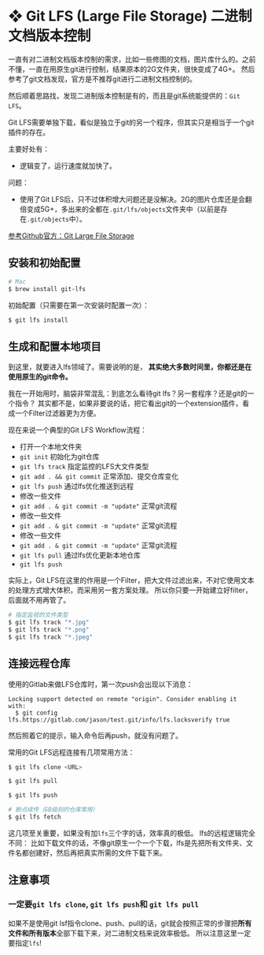 #  ❖ Git LFS (Large File Storage) 二进制文档版本控制

一直有对二进制文档版本控制的需求，比如一些修图的文档，图片库什么的。之前不懂，一直在用原生git进行控制，结果原本的2G文件夹，很快变成了4G+。
然后参考了git文档发现，官方是不推荐git进行二进制文档控制的。

然后顺着思路找，发现二进制版本控制是有的，而且是git系统能提供的：`Git LFS`。

Git LFS需要单独下载，看似是独立于git的另一个程序，但其实只是相当于一个git插件的存在。

主要好处有：
- 逻辑变了，运行速度就加快了。

问题：
- 使用了Git LFS后，只不过体积增大问题还是没解决。2G的图片仓库还是会翻倍变成5G+，多出来的全都在`.git/lfs/objects`文件夹中（以前是存在`.git/objects`中）。



[参考Github官方：Git Large File Storage](https://git-lfs.github.com/)


## 安装和初始配置
```sh
# Mac
$ brew install git-lfs
```

初始配置（只需要在第一次安装时配置一次）：
```sh
$ git lfs install
```

## 生成和配置本地项目

到这里，就要进入lfs领域了。需要说明的是，
**其实绝大多数时间里，你都还是在使用原生的git命令。**

我在一开始用时，脑袋非常混乱：到底怎么看待git lfs？另一套程序？还是git的一个指令？
其实都不是，如果非要说的话，把它看出git的一个extension插件，看成一个Filter过滤器更为方便。

现在来说一个典型的Git LFS Workflow流程：
- 打开一个本地文件夹
- `git init` 初始化为git仓库
- `git lfs track` 指定监控的LFS大文件类型
- `git add . && git commit` 正常添加、提交仓库变化
- `git lfs push` 通过lfs优化推送到远程
- 修改一些文件
- `git add . & git commit -m "update"` 正常git流程
- 修改一些文件
- `git add . & git commit -m "update"` 正常git流程
- 修改一些文件
- `git add . & git commit -m "update"` 正常git流程
- `git lfs pull` 通过lfs优化更新本地仓库
- `git lfs push`


实际上，Git LFS在这里的作用是一个Filter，把大文件过滤出来，不对它使用文本的处理方式增大体积，而采用另一套方案处理。
所以你只要一开始建立好filter，后面就不用再管了。

```sh
# 指定监视的文件类型
$ git lfs track "*.jpg"
$ git lfs track "*.png"
$ git lfs track "*.jpeg"
```

## 连接远程仓库

使用的Gitlab来做LFS仓库时，第一次push会出现以下消息：
```
Locking support detected on remote "origin". Consider enabling it with:
  $ git config lfs.https://gitlab.com/jason/test.git/info/lfs.locksverify true
```
然后照着它的提示，输入命令后再push，就没有问题了。

常用的Git LFS远程连接有几项常用方法：
```sh
$ git lfs clone <URL>

$ git lfs pull

$ git lfs push

# 断点续传（GB级别的仓库常用）
$ git lfs fetch
```
这几项至关重要，如果没有加`lfs`三个字的话，效率真的极低。
lfs的远程逻辑完全不同：
比如下载文件的话，不像git原生一个一个下载，lfs是先把所有文件夹、文件名都创建好，然后再把真实所需的文件下载下来。


## 注意事项

### 一定要`git lfs clone`, `git lfs push`和 `git lfs pull`
如果不是使用git lsf指令clone、push、pull的话，git就会按照正常的步骤把**所有文件和所有版本**全部下载下来，对二进制文档来说效率极低。
所以注意这里一定要指定`lfs`!
